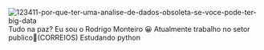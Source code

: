 ![123411-por-que-ter-uma-analise-de-dados-obsoleta-se-voce-pode-ter-big-data](https://user-images.githubusercontent.com/83980325/129441237-f6061aff-9ace-4a8b-babc-b385f7e1c1f3.jpg)
Tudo na paz?
Eu sou o Rodrigo Monteiro
:grinning: 
Atualmente trabalho no setor publico:postbox:(CORREIOS)
Estudando python                                 



